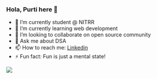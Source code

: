 ### Hola, Purti here 👋

<!--
**PurtiAgarwal/PurtiAgarwal** is a ✨ _special_ ✨ repository because its `README.md` (this file) appears on your GitHub profile.

Here are some ideas to get you started:
-->
- 🔭 I’m currently student @ NITRR 
- 🌱 I’m currently learning web development
- 👯 I’m looking to collaborate on open source community
- 💬 Ask me about DSA
- 📫 How to reach me: [Linkedin](https://www.linkedin.com/in/purti-agarwal/)
- ⚡ Fun fact: Fun is just a mental state!
<!-- 🤔 I’m looking for help with ...-->
<!-- 😄 Pronouns: ...-->
<img src="https://github-readme-stats.vercel.app/api?username=PurtiAgarwal&&show_icons=true&title_color=ffffff&icon_color=bb2acf&text_color=daf7dc&bg_color=151515">
